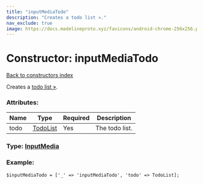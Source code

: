 ```yaml
---
title: "inputMediaTodo"
description: "Creates a todo list »."
nav_exclude: true
image: https://docs.madelineproto.xyz/favicons/android-chrome-256x256.png
---
```

# Constructor: inputMediaTodo  
[Back to constructors index](/API_docs/constructors/index.html)



Creates a [todo list »](https://core.telegram.org/api/todo).

### Attributes:

| Name     |    Type       | Required | Description |
|----------|---------------|----------|-------------|
|todo|[TodoList](/API_docs/types/TodoList.html) | Yes|The todo list.|



### Type: [InputMedia](/API_docs/types/InputMedia.html)


### Example:

```
$inputMediaTodo = ['_' => 'inputMediaTodo', 'todo' => TodoList];
```  

